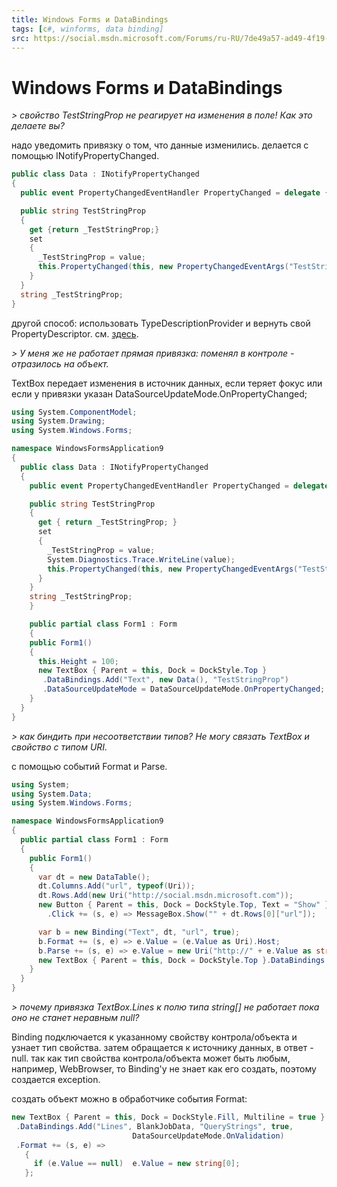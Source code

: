 ```yaml
---
title: Windows Forms и DataBindings
tags: [c#, winforms, data binding]
src: https://social.msdn.microsoft.com/Forums/ru-RU/7de49a57-ad49-4f19-b980-9948c00df434/windows-forms-databindings?forum=fordataru
---
```

# Windows Forms и DataBindings
*> свойство TestStringProp не реагирует на изменения в поле! Как это делаете вы?*

надо уведомить привязку о том, что данные изменились.
делается с помощью INotifyPropertyChanged.
```c#
public class Data : INotifyPropertyChanged
{
  public event PropertyChangedEventHandler PropertyChanged = delegate {};

  public string TestStringProp 
  {
    get {return _TestStringProp;}
    set
    {
      _TestStringProp = value;
      this.PropertyChanged(this, new PropertyChangedEventArgs("TestStringProp"));
    }
  }
  string _TestStringProp;
}
```  
другой способ: использовать TypeDescriptionProvider и вернуть свой PropertyDescriptor.
см. [здесь](http://social.msdn.microsoft.com/Forums/ru-RU/programminglanguageru/thread/3c68579f-a86f-4a9e-abf7-38e239907625/#dc739281-aae4-4b6d-bc8e-c6314ca931ba).

*> У меня же не работает прямая привязка: поменял в контроле - отразилось на объект.*

TextBox передает изменения в источник данных, если теряет фокус
или если у привязки указан DataSourceUpdateMode.OnPropertyChanged;

```c#
using System.ComponentModel;
using System.Drawing;
using System.Windows.Forms;

namespace WindowsFormsApplication9
{
  public class Data : INotifyPropertyChanged
  {
    public event PropertyChangedEventHandler PropertyChanged = delegate { };

    public string TestStringProp
    {
      get { return _TestStringProp; }
      set
      {
        _TestStringProp = value;
        System.Diagnostics.Trace.WriteLine(value);
        this.PropertyChanged(this, new PropertyChangedEventArgs("TestStringProp"));
      }
    }
    string _TestStringProp;
	}

	public partial class Form1 : Form
	{
    public Form1()
    {
      this.Height = 100;
      new TextBox { Parent = this, Dock = DockStyle.Top }
       .DataBindings.Add("Text", new Data(), "TestStringProp")
       .DataSourceUpdateMode = DataSourceUpdateMode.OnPropertyChanged;
    }
  }
}
```
*> как биндить при несоответствии типов? Не могу связать TextBox и свойство с типом URI.*

с помощью событий Format и Parse.
```c#
using System;
using System.Data;
using System.Windows.Forms;

namespace WindowsFormsApplication9
{
  public partial class Form1 : Form
  {
    public Form1()
    {
      var dt = new DataTable();
      dt.Columns.Add("url", typeof(Uri));
      dt.Rows.Add(new Uri("http://social.msdn.microsoft.com"));
      new Button { Parent = this, Dock = DockStyle.Top, Text = "Show" }
        .Click += (s, e) => MessageBox.Show("" + dt.Rows[0]["url"]);

      var b = new Binding("Text", dt, "url", true);
      b.Format += (s, e) => e.Value = (e.Value as Uri).Host;
      b.Parse += (s, e) => e.Value = new Uri("http://" + e.Value as string + "?test");
      new TextBox { Parent = this, Dock = DockStyle.Top }.DataBindings.Add(b);
    }
  }
}
```
*> почему привязка TextBox.Lines к полю типа string[] не работает пока оно не станет неравным null?*

Binding подключается к указанному свойству контрола/объекта и узнает тип свойства. затем обращается к источнику данных, в ответ - null. 
так как тип свойства контрола/объекта может быть любым, например, WebBrowser, то Binding'у не знает как его создать, поэтому создается exception.

создать объект можно в обработчике события Format:
```c#
new TextBox { Parent = this, Dock = DockStyle.Fill, Multiline = true }
 .DataBindings.Add("Lines", BlankJobData, "QueryStrings", true,
                           DataSourceUpdateMode.OnValidation)
 .Format += (s, e) => 
   { 
     if (e.Value == null)  e.Value = new string[0]; 
   };
```